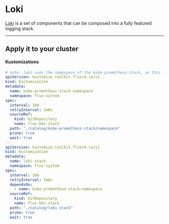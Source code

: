 # Loki
[Loki](https://grafana.com/docs/loki/) is a set of components that can be composed into a fully featured logging stack.

---
## Apply it to your cluster
 
#### Kustomizations
```yaml
# note: loki uses the namespace of the kube-prometheus-stack, so this is optional
apiVersion: kustomize.toolkit.fluxcd.io/v1
kind: Kustomization
metadata:
  name: kube-prometheus-stack-namespace
  namespace: flux-system
spec:
  interval: 10m
  retryInterval: 1m0s
  sourceRef:
    kind: GitRepository
    name: flux-k8s-stack
  path: "./catalog/kube-prometheus-stack/namespace"
  prune: true
  wait: true
---
apiVersion: kustomize.toolkit.fluxcd.io/v1
kind: Kustomization
metadata:
  name: loki-stack
  namespace: flux-system
spec:
  interval: 10m
  retryInterval: 1m0s
  dependsOn:
    - name: kube-prometheus-stack-namespace
  sourceRef:
    kind: GitRepository
    name: flux-k8s-stack
  path: "./catalog/loki-stack"
  prune: true
  wait: true
```
